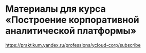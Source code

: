 # Материалы для курса «Построение корпоративной аналитической платформы»

https://praktikum.yandex.ru/professions/ycloud-corp/subscribe
